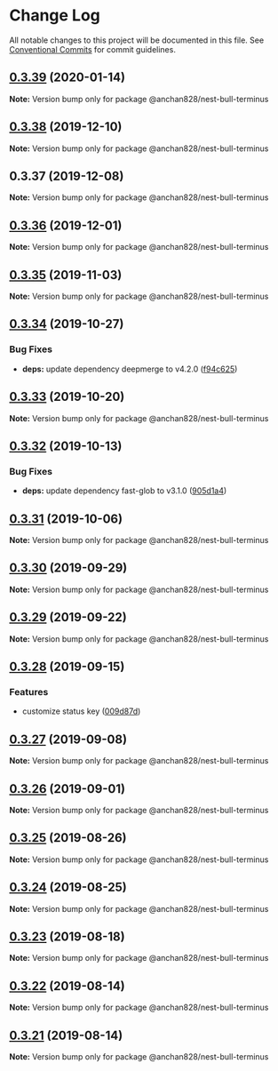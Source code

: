 # Change Log

All notable changes to this project will be documented in this file.
See [Conventional Commits](https://conventionalcommits.org) for commit guidelines.

## [0.3.39](https://github.com/anchan828/nest-bull/compare/v0.3.38...v0.3.39) (2020-01-14)

**Note:** Version bump only for package @anchan828/nest-bull-terminus

## [0.3.38](https://github.com/anchan828/nest-bull/compare/v0.3.37...v0.3.38) (2019-12-10)

**Note:** Version bump only for package @anchan828/nest-bull-terminus

## 0.3.37 (2019-12-08)

**Note:** Version bump only for package @anchan828/nest-bull-terminus

## [0.3.36](https://github.com/anchan828/nest-bull/compare/v0.3.35...v0.3.36) (2019-12-01)

**Note:** Version bump only for package @anchan828/nest-bull-terminus

## [0.3.35](https://github.com/anchan828/nest-bull/compare/v0.3.34...v0.3.35) (2019-11-03)

**Note:** Version bump only for package @anchan828/nest-bull-terminus

## [0.3.34](https://github.com/anchan828/nest-bull/compare/v0.3.33...v0.3.34) (2019-10-27)

### Bug Fixes

- **deps:** update dependency deepmerge to v4.2.0 ([f94c625](https://github.com/anchan828/nest-bull/commit/f94c6253756a281d40632ebe6c5c89bdc3c51f21))

## [0.3.33](https://github.com/anchan828/nest-bull/compare/v0.3.32...v0.3.33) (2019-10-20)

**Note:** Version bump only for package @anchan828/nest-bull-terminus

## [0.3.32](https://github.com/anchan828/nest-bull/compare/v0.3.31...v0.3.32) (2019-10-13)

### Bug Fixes

- **deps:** update dependency fast-glob to v3.1.0 ([905d1a4](https://github.com/anchan828/nest-bull/commit/905d1a4ad117e9edc0fe014f745434c53c930152))

## [0.3.31](https://github.com/anchan828/nest-bull/compare/v0.3.30...v0.3.31) (2019-10-06)

**Note:** Version bump only for package @anchan828/nest-bull-terminus

## [0.3.30](https://github.com/anchan828/nest-bull/compare/v0.3.29...v0.3.30) (2019-09-29)

**Note:** Version bump only for package @anchan828/nest-bull-terminus

## [0.3.29](https://github.com/anchan828/nest-bull/compare/v0.3.28...v0.3.29) (2019-09-22)

**Note:** Version bump only for package @anchan828/nest-bull-terminus

## [0.3.28](https://github.com/anchan828/nest-bull/compare/v0.3.27...v0.3.28) (2019-09-15)

### Features

- customize status key ([009d87d](https://github.com/anchan828/nest-bull/commit/009d87d))

## [0.3.27](https://github.com/anchan828/nest-bull/compare/v0.3.26...v0.3.27) (2019-09-08)

**Note:** Version bump only for package @anchan828/nest-bull-terminus

## [0.3.26](https://github.com/anchan828/nest-bull/compare/v0.3.25...v0.3.26) (2019-09-01)

**Note:** Version bump only for package @anchan828/nest-bull-terminus

## [0.3.25](https://github.com/anchan828/nest-bull/compare/v0.3.24...v0.3.25) (2019-08-26)

**Note:** Version bump only for package @anchan828/nest-bull-terminus

## [0.3.24](https://github.com/anchan828/nest-bull/compare/v0.3.23...v0.3.24) (2019-08-25)

**Note:** Version bump only for package @anchan828/nest-bull-terminus

## [0.3.23](https://github.com/anchan828/nest-bull/compare/v0.3.22...v0.3.23) (2019-08-18)

**Note:** Version bump only for package @anchan828/nest-bull-terminus

## [0.3.22](https://github.com/anchan828/nest-bull/compare/v0.3.21...v0.3.22) (2019-08-14)

**Note:** Version bump only for package @anchan828/nest-bull-terminus

## [0.3.21](https://github.com/anchan828/nest-bull/compare/v0.3.20...v0.3.21) (2019-08-14)

**Note:** Version bump only for package @anchan828/nest-bull-terminus
